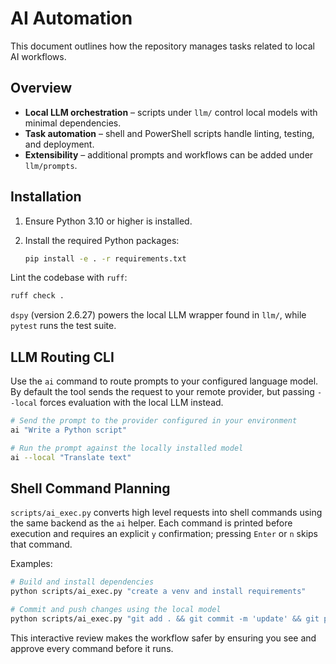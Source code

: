 # AI Automation

This document outlines how the repository manages tasks related to local AI workflows.

## Overview

- **Local LLM orchestration** – scripts under `llm/` control local models with minimal dependencies.
- **Task automation** – shell and PowerShell scripts handle linting, testing, and deployment.
- **Extensibility** – additional prompts and workflows can be added under `llm/prompts`.

## Installation

1. Ensure Python 3.10 or higher is installed.
2. Install the required Python packages:

   ```bash
   pip install -e . -r requirements.txt
   ```

Lint the codebase with `ruff`:

```bash
ruff check .
```


`dspy` (version 2.6.27) powers the local LLM wrapper found in `llm/`, while
`pytest` runs the test suite.

## LLM Routing CLI

Use the `ai` command to route prompts to your configured language model. By
default the tool sends the request to your remote provider, but passing
`--local` forces evaluation with the local LLM instead.

```bash
# Send the prompt to the provider configured in your environment
ai "Write a Python script"

# Run the prompt against the locally installed model
ai --local "Translate text"
```

## Shell Command Planning

`scripts/ai_exec.py` converts high level requests into shell commands using the
same backend as the `ai` helper. Each command is printed before execution and
requires an explicit `y` confirmation; pressing `Enter` or `n` skips that
command.

Examples:

```bash
# Build and install dependencies
python scripts/ai_exec.py "create a venv and install requirements"

# Commit and push changes using the local model
python scripts/ai_exec.py "git add . && git commit -m 'update' && git push" --local
```

This interactive review makes the workflow safer by ensuring you see and approve
every command before it runs.
